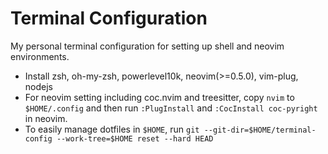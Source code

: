# Terminal Configuration
My personal terminal configuration for setting up shell and neovim environments.

- Install zsh, oh-my-zsh, powerlevel10k, neovim(>=0.5.0), vim-plug, nodejs
- For neovim setting including coc.nvim and treesitter, copy `nvim` to `$HOME/.config` and then run `:PlugInstall` and `:CocInstall coc-pyright` in neovim.
- To easily manage dotfiles in `$HOME`, run `git --git-dir=$HOME/terminal-config --work-tree=$HOME reset --hard HEAD`
